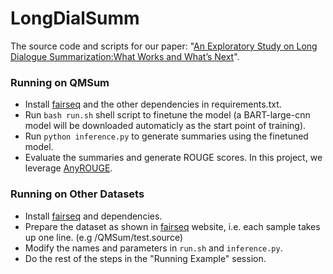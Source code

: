 # LongDialSumm
The source code and scripts for our paper: "[An Exploratory Study on Long Dialogue Summarization:What Works and What’s Next](https://arxiv.org/pdf/2109.04609.pdf)".

### Running on QMSum
- Install [fairseq](https://github.com/pytorch/fairseq) and the other dependencies in requirements.txt.
- Run `bash run.sh` shell script to finetune the model (a BART-large-cnn model will be downloaded automaticly as the start point of training).
- Run `python inference.py` to generate summaries using the finetuned model.
- Evaluate the summaries and generate ROUGE scores. In this project, we leverage [AnyROUGE](https://github.com/chatc/AnyROUGE).

### Running on Other Datasets
- Install [fairseq](https://github.com/pytorch/fairseq) and dependencies.
- Prepare the dataset as shown in [fairseq](https://github.com/pytorch/fairseq) website, i.e. each sample takes up one line. (e.g /QMSum/test.source)
- Modify the names and parameters in `run.sh` and `inference.py`.
- Do the rest of the steps in the "Running Example" session.